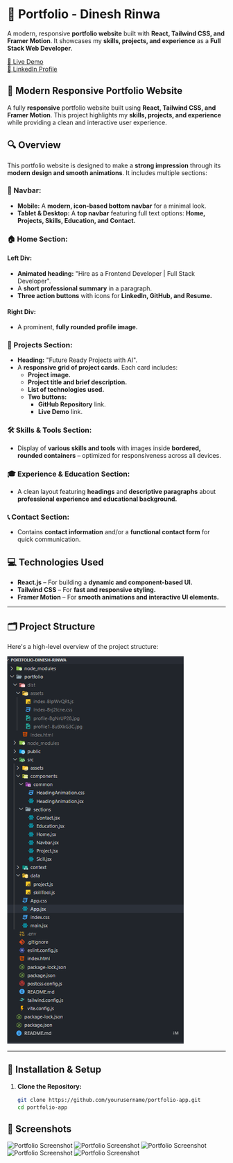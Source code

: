 # 🚀 Portfolio - Dinesh Rinwa  

A modern, responsive **portfolio website** built with **React, Tailwind CSS, and Framer Motion**. It showcases my **skills, projects, and experience** as a **Full Stack Web Developer**.  

<a href="https://portfolio-dinesh-rinwa.netlify.app/" target="_blank" rel="noopener noreferrer">🔗 Live Demo</a>  
<a href="https://www.linkedin.com/in/dineshrinwa/" target="_blank" rel="noopener noreferrer">🔗 LinkedIn Profile</a>


## 🚀 Modern Responsive Portfolio Website  

A fully **responsive** portfolio website built using **React, Tailwind CSS, and Framer Motion**. This project highlights my **skills, projects, and experience** while providing a clean and interactive user experience.  


## 🔍 Overview  
This portfolio website is designed to make a **strong impression** through its **modern design and smooth animations**. It includes multiple sections:  

### **📌 Navbar:**  
- **Mobile:** A **modern, icon-based bottom navbar** for a minimal look.  
- **Tablet & Desktop:** A **top navbar** featuring full text options: **Home, Projects, Skills, Education, and Contact.**  

### **🏠 Home Section:**  
#### **Left Div:**  
- **Animated heading:** "Hire as a Frontend Developer | Full Stack Developer".  
- A **short professional summary** in a paragraph.  
- **Three action buttons** with icons for **LinkedIn, GitHub, and Resume.**  

#### **Right Div:**  
- A prominent, **fully rounded profile image.**  

### **📂 Projects Section:**  
- **Heading:** "Future Ready Projects with AI".  
- A **responsive grid of project cards.** Each card includes:  
  - **Project image.**  
  - **Project title and brief description.**  
  - **List of technologies used.**  
  - **Two buttons:**  
    - **GitHub Repository** link.  
    - **Live Demo** link.  

### **🛠 Skills & Tools Section:**  
- Display of **various skills and tools** with images inside **bordered, rounded containers** – optimized for responsiveness across all devices.  

### **🎓 Experience & Education Section:**  
- A clean layout featuring **headings** and **descriptive paragraphs** about **professional experience and educational background.**  

### **📞 Contact Section:**  
- Contains **contact information** and/or a **functional contact form** for quick communication.  

## 💻 Technologies Used  
- **React.js** – For building a **dynamic and component-based UI.**  
- **Tailwind CSS** – For **fast and responsive styling.**  
- **Framer Motion** – For **smooth animations and interactive UI elements.**  


---

## 🗂 Project Structure

Here's a high-level overview of the project structure:

![structure Of Portfolio  Screenshot](./portfolio/./src/assets/structureOfApp.png)



---

## 🔧 Installation & Setup

1. **Clone the Repository:**

   ```bash
   git clone https://github.com/yourusername/portfolio-app.git
   cd portfolio-app


## 📸 Screenshots

![Portfolio Screenshot](./portfolio/./src/assets/first.png)
![Portfolio Screenshot](./portfolio/./src/assets/secound.png)
![Portfolio Screenshot](./portfolio/./src/assets/third.png)
![Portfolio Screenshot](./portfolio/./src/assets/four.png)
![Portfolio Screenshot](./portfolio/./src/assets/five.png)

